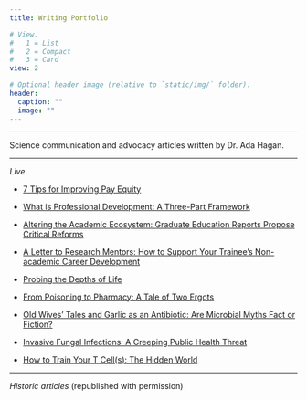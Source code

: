 ```yaml
---
title: Writing Portfolio

# View.
#   1 = List
#   2 = Compact
#   3 = Card
view: 2

# Optional header image (relative to `static/img/` folder).
header:
  caption: ""
  image: ""
---
```

***
Science communication and advocacy articles written by Dr. Ada Hagan.
***

*Live*

* [7 Tips for Improving Pay Equity](https://www.hercjobs.org/7-tips-for-improving-pay-equity/)

* [What is Professional Development: A Three-Part Framework](https://www.hercjobs.org/what-is-professional-development-a-three-part-framework/)

* [Altering the Academic Ecosystem: Graduate Education Reports Propose Critical Reforms](https://asm.org/Articles/2019/June/Altering-the-Academic-Ecosystem-Graduate-Education)

* [A Letter to Research Mentors: How to Support Your Trainee’s Non-academic Career Development](https://asm.org/Articles/2019/February/A-Letter-to-Research-Mentors-How-to-Support-Your-T)

* [Probing the Depths of Life](https://asm.org/Articles/2019/May/Probing-the-Depths-of-Life)

* [From Poisoning to Pharmacy: A Tale of Two Ergots](https://asm.org/Articles/2018/November/From-Poisoning-to-Pharmacy-A-Tale-of-Two-Ergots)

* [Old Wives’ Tales and Garlic as an Antibiotic: Are Microbial Myths Fact or Fiction?](https://asm.org/Articles/2019/July/Old-Wives-Tales-and-Garlic-as-an-Antibiotic-Are-Mi)

* [Invasive Fungal Infections: A Creeping Public Health Threat](https://asm.org/Articles/2018/September/Invasive-Fungal-Infections-A-Creeping-Public-Healt)

* [How to Train Your T Cell(s): The Hidden World](https://asm.org/Articles/2019/March/How-to-Train-Your-T-Cell-s-The-Hidden-World)

***
*Historic articles* (republished with permission)

